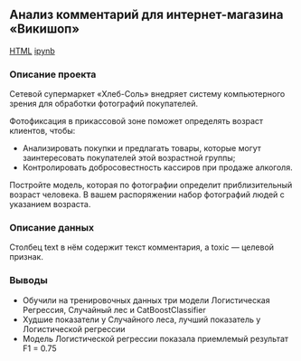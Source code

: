 ## Анализ комментарий для интернет-магазина «Викишоп»

[HTML](https://github.com/fromufawithlove/data_science_YP/blob/main/%D0%A5%D0%BB%D0%B5%D0%B1-%D1%81%D0%BE%D0%BB%D1%8C/hleb.html) [ipynb](https://github.com/fromufawithlove/data_science_YP/blob/main/%D0%A5%D0%BB%D0%B5%D0%B1-%D1%81%D0%BE%D0%BB%D1%8C/hleb.ipynb)

### Описание проекта

Сетевой супермаркет «Хлеб-Соль» внедряет систему компьютерного зрения для обработки фотографий покупателей.

Фотофиксация в прикассовой зоне поможет определять возраст клиентов, чтобы:
- Анализировать покупки и предлагать товары, которые могут заинтересовать покупателей этой возрастной группы;
- Контролировать добросовестность кассиров при продаже алкоголя.

Постройте модель, которая по фотографии определит приблизительный возраст человека. В вашем распоряжении набор фотографий людей с указанием возраста. 

### Описание данных

Столбец text в нём содержит текст комментария, а toxic — целевой признак.

### Выводы

- Обучили на тренировочных данных три модели Логистическая Регрессия, Случайный лес и CatBoostClassifier
- Худшие показатели у Случайного леса, лучший показатель у Логистической регрессии
- Модель Логистической регрессии показала приемлемый результат F1 = 0.75

